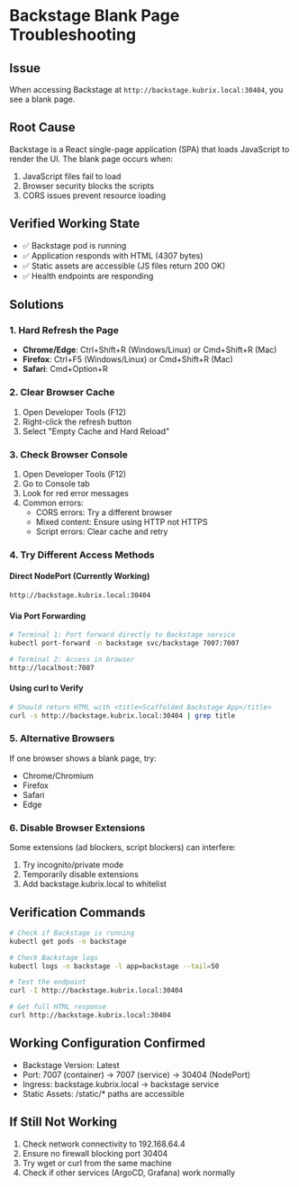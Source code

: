 # Backstage Blank Page Troubleshooting

## Issue
When accessing Backstage at `http://backstage.kubrix.local:30404`, you see a blank page.

## Root Cause
Backstage is a React single-page application (SPA) that loads JavaScript to render the UI. The blank page occurs when:
1. JavaScript files fail to load
2. Browser security blocks the scripts
3. CORS issues prevent resource loading

## Verified Working State
- ✅ Backstage pod is running
- ✅ Application responds with HTML (4307 bytes)
- ✅ Static assets are accessible (JS files return 200 OK)
- ✅ Health endpoints are responding

## Solutions

### 1. Hard Refresh the Page
- **Chrome/Edge**: Ctrl+Shift+R (Windows/Linux) or Cmd+Shift+R (Mac)
- **Firefox**: Ctrl+F5 (Windows/Linux) or Cmd+Shift+R (Mac)
- **Safari**: Cmd+Option+R

### 2. Clear Browser Cache
1. Open Developer Tools (F12)
2. Right-click the refresh button
3. Select "Empty Cache and Hard Reload"

### 3. Check Browser Console
1. Open Developer Tools (F12)
2. Go to Console tab
3. Look for red error messages
4. Common errors:
   - CORS errors: Try a different browser
   - Mixed content: Ensure using HTTP not HTTPS
   - Script errors: Clear cache and retry

### 4. Try Different Access Methods

#### Direct NodePort (Currently Working)
```bash
http://backstage.kubrix.local:30404
```

#### Via Port Forwarding
```bash
# Terminal 1: Port forward directly to Backstage service
kubectl port-forward -n backstage svc/backstage 7007:7007

# Terminal 2: Access in browser
http://localhost:7007
```

#### Using curl to Verify
```bash
# Should return HTML with <title>Scaffolded Backstage App</title>
curl -s http://backstage.kubrix.local:30404 | grep title
```

### 5. Alternative Browsers
If one browser shows a blank page, try:
- Chrome/Chromium
- Firefox
- Safari
- Edge

### 6. Disable Browser Extensions
Some extensions (ad blockers, script blockers) can interfere:
1. Try incognito/private mode
2. Temporarily disable extensions
3. Add backstage.kubrix.local to whitelist

## Verification Commands

```bash
# Check if Backstage is running
kubectl get pods -n backstage

# Check Backstage logs
kubectl logs -n backstage -l app=backstage --tail=50

# Test the endpoint
curl -I http://backstage.kubrix.local:30404

# Get full HTML response
curl http://backstage.kubrix.local:30404
```

## Working Configuration Confirmed
- Backstage Version: Latest
- Port: 7007 (container) → 7007 (service) → 30404 (NodePort)
- Ingress: backstage.kubrix.local → backstage service
- Static Assets: /static/* paths are accessible

## If Still Not Working
1. Check network connectivity to 192.168.64.4
2. Ensure no firewall blocking port 30404
3. Try wget or curl from the same machine
4. Check if other services (ArgoCD, Grafana) work normally